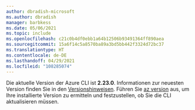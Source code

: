 ```yaml
---
author: dbradish-microsoft
ms.author: dbradish
manager: barbkess
ms.date: 05/06/2021
ms.topic: include
ms.openlocfilehash: c21c0b4df0ebb1a64b12506b93491364ff890aea
ms.sourcegitcommit: 15a6f14c5a8570ba89a3bd5bb442f3324d72bc37
ms.translationtype: HT
ms.contentlocale: de-DE
ms.lasthandoff: 04/29/2021
ms.locfileid: "108285074"
---
```

Die aktuelle Version der Azure CLI ist __2.23.0__. Informationen zur neuesten Version finden Sie in den [Versionshinweisen](../release-notes-azure-cli.md). Führen Sie [az version](/cli/azure/reference-index#az_version) aus, um Ihre installierte Version zu ermitteln und festzustellen, ob Sie die CLI aktualisieren müssen.
